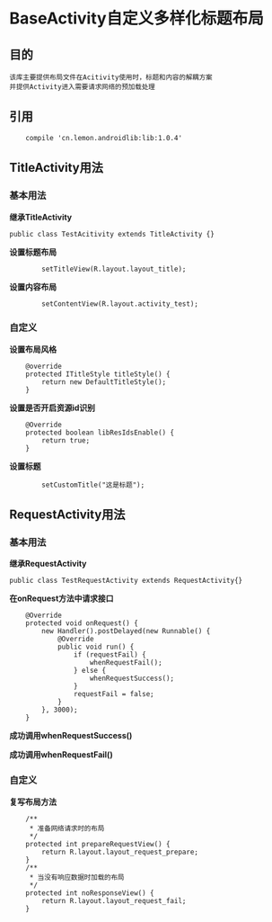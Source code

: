 # BaseActivity自定义多样化标题布局
## 目的
    该库主要提供布局文件在Acitivity使用时，标题和内容的解耦方案
    并提供Activity进入需要请求网络的预加载处理
## 引用
```
    compile 'cn.lemon.androidlib:lib:1.0.4'
```
## TitleActivity用法
### 基本用法
**继承TitleActivity**
```
public class TestAcitivity extends TitleActivity {}
```
**设置标题布局**
```
        setTitleView(R.layout.layout_title);
```
**设置内容布局**
```
        setContentView(R.layout.activity_test);
```
### 自定义
**设置布局风格**
```
    @override
    protected ITitleStyle titleStyle() {
        return new DefaultTitleStyle();
    }
```
**设置是否开启资源id识别**
```
    @Override
    protected boolean libResIdsEnable() {
        return true;
    }
```
**设置标题**
```
        setCustomTitle("这是标题");
```
## RequestActivity用法
### 基本用法
**继承RequestActivity**
```
public class TestRequestActivity extends RequestActivity{}
```
**在onRequest方法中请求接口**
```
    @Override
    protected void onRequest() {
        new Handler().postDelayed(new Runnable() {
            @Override
            public void run() {
                if (requestFail) {
                    whenRequestFail();
                } else {
                    whenRequestSuccess();
                }
                requestFail = false;
            }
        }, 3000);
    }
```
**成功调用whenRequestSuccess()**

**成功调用whenRequestFail()**

### 自定义
**复写布局方法**
```
    /**
     * 准备网络请求时的布局
     */
    protected int prepareRequestView() {
        return R.layout.layout_request_prepare;
    }
    /**
     * 当没有响应数据时加载的布局
     */
    protected int noResponseView() {
        return R.layout.layout_request_fail;
    }
```